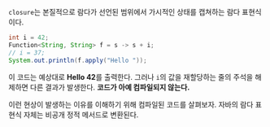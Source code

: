`closure`는 본질적으로 람다가 선언된 범위에서 가시적인 상태를 캡쳐하는 람다 표현식이다.

```java
int i = 42;
Function<String, String> f = s -> s + i;
// i = 37;
System.out.println(f.apply("Hello "));
```

이 코드는 예상대로 **Hello 42**를 출력한다. 그러나 `i`의 값을 재할당하는 줄의 주석을 해제하면 다른 결과가 발생한다. **코드가 아예 컴파일되지 않는다.**

이런 현상이 발생하는 이유를 이해하기 위해 컴파일된 코드를 살펴보자. 자바의 람다 표현식 자체는 비공개 정적 메서드로 변환된다.


